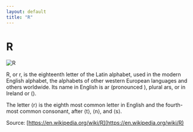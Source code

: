 ```yaml
---
layout: default
title: "R"
---
```


# R

![R](https://www.tiobe.com/wp-content/themes/tiobe/tiobe-index/images/R.png)

R, or r, is the eighteenth letter of the Latin alphabet, used in the modern English alphabet, the alphabets of other western European languages and others worldwide. Its name in English is ar (pronounced  ), plural ars, or in Ireland or ().

The letter ⟨r⟩ is the eighth most common letter in English and the fourth-most common consonant, after ⟨t⟩, ⟨n⟩, and ⟨s⟩.





Source: [https://en.wikipedia.org/wiki/R](https://en.wikipedia.org/wiki/R)
